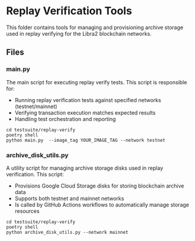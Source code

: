 # Replay Verification Tools

This folder contains tools for managing and provisioning archive storage used in replay verifying for the Libra2 blockchain networks.

## Files

### main.py

The main script for executing replay verify tests. This script is responsible for:

- Running replay verification tests against specified networks (testnet/mainnet)
- Verifying transaction execution matches expected results
- Handling test orchestration and reporting
``` test with cli
cd testsuite/replay-verify
poetry shell
python main.py  --image_tag YOUR_IMAGE_TAG --network testnet 
```

### archive_disk_utils.py

A utility script for managing archive storage disks used in replay verification. This script:

- Provisions Google Cloud Storage disks for storing blockchain archive data
- Supports both testnet and mainnet networks
- Is called by GitHub Actions workflows to automatically manage storage resources
```test with cli
cd testsuite/replay-verify
poetry shell
python archive_disk_utils.py --network mainnet
```


